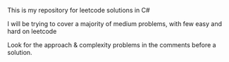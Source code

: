 This is my repository for leetcode solutions in C#

I will be trying to cover a majority of medium problems, with few easy and hard on leetcode

Look for the approach & complexity problems in the comments before a solution. 

